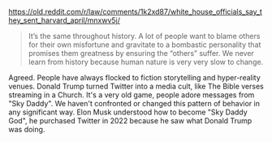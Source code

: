 https://old.reddit.com/r/law/comments/1k2xd87/white_house_officials_say_they_sent_harvard_april/mnxwv5j/

> It’s the same throughout history. A lot of people want to blame others for their own misfortune and gravitate to a bombastic personality that promises them greatness by ensuring the “others” suffer. We never learn from history because human nature is very very slow to change.

Agreed. People have always flocked to fiction storytelling and hyper-reality venues. Donald Trump turned Twitter into a media cult, like The Bible verses streaming in a Church. It's a very old game, people adore messages from "Sky Daddy". We haven't confronted or changed this pattern of behavior in any significant way. Elon Musk understood how to become "Sky Daddy God", he purchased Twitter in 2022 because he saw what Donald Trump was doing.
